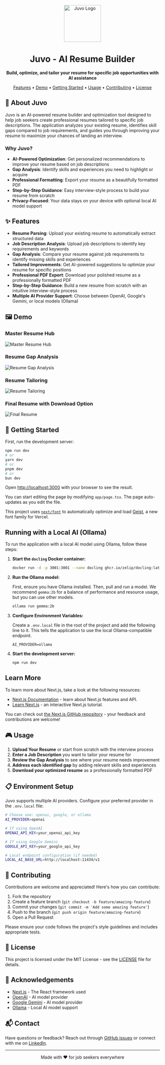 <div align="center">
  <img src="public/images/juvo-logo.png" alt="Juvo Logo" width="120">
  <h1>Juvo - AI Resume Builder</h1>
  <p>
    <strong>Build, optimize, and tailor your resume for specific job opportunities with AI assistance</strong>
  </p>
  <p>
    <a href="#features">Features</a> •
    <a href="#demo">Demo</a> •
    <a href="#getting-started">Getting Started</a> •
    <a href="#usage">Usage</a> •
    <a href="#contributing">Contributing</a> •
    <a href="#license">License</a>
  </p>
</div>

## 🚀 About Juvo

Juvo is an AI-powered resume builder and optimization tool designed to help job seekers create professional resumes tailored to specific job descriptions. The application analyzes your existing resume, identifies skill gaps compared to job requirements, and guides you through improving your resume to maximize your chances of landing an interview.

### Why Juvo?

- **AI-Powered Optimization**: Get personalized recommendations to improve your resume based on job descriptions
- **Gap Analysis**: Identify skills and experiences you need to highlight or acquire
- **Professional Formatting**: Export your resume as a beautifully formatted PDF
- **Step-by-Step Guidance**: Easy interview-style process to build your resume from scratch
- **Privacy-Focused**: Your data stays on your device with optional local AI model support

## ✨ Features

- **Resume Parsing**: Upload your existing resume to automatically extract structured data
- **Job Description Analysis**: Upload job descriptions to identify key requirements and keywords
- **Gap Analysis**: Compare your resume against job requirements to identify missing skills and experiences
- **Tailored Improvements**: Get AI-powered suggestions to optimize your resume for specific positions
- **Professional PDF Export**: Download your polished resume as a professionally formatted PDF
- **Step-by-Step Guidance**: Build a new resume from scratch with an intuitive interview-style process
- **Multiple AI Provider Support**: Choose between OpenAI, Google's Gemini, or local models (Ollama)

## 🖼️ Demo

### Master Resume Hub
![Master Resume Hub](/public/images/master-resume.png)

### Resume Gap Analysis
![Resume Gap Analysis](/public/images/gap-analysis.png)

### Resume Tailoring
![Resume Tailoring](/public/images/resume-tailoring.png)

### Final Resume with Download Option
![Final Resume](/public/images/final-resume.png)

## 🚦 Getting Started

First, run the development server:

```bash
npm run dev
# or
yarn dev
# or
pnpm dev
# or
bun dev
```

Open [http://localhost:3000](http://localhost:3000) with your browser to see the result.

You can start editing the page by modifying `app/page.tsx`. The page auto-updates as you edit the file.

This project uses [`next/font`](https://nextjs.org/docs/app/building-your-application/optimizing/fonts) to automatically optimize and load [Geist](https://vercel.com/font), a new font family for Vercel.

## Running with a Local AI (Ollama)

To run the application with a local AI model using Ollama, follow these steps:

1.  **Start the `docling` Docker container:**

    ```bash
    docker run -d -p 3001:3001 --name docling ghcr.io/zelip/docling:latest
    ```

2.  **Run the Ollama model:**

    First, ensure you have Ollama installed. Then, pull and run a model. We recommend `gemma:2b` for a balance of performance and resource usage, but you can use other models.

    ```bash
    ollama run gemma:2b
    ```

3.  **Configure Environment Variables:**

    Create a `.env.local` file in the root of the project and add the following line to it. This tells the application to use the local Ollama-compatible endpoint.

    ```
    AI_PROVIDER=ollama
    ```

4.  **Start the development server:**

    ```bash
    npm run dev
    ```

## Learn More

To learn more about Next.js, take a look at the following resources:

- [Next.js Documentation](https://nextjs.org/docs) - learn about Next.js features and API.
- [Learn Next.js](https://nextjs.org/learn) - an interactive Next.js tutorial.

You can check out [the Next.js GitHub repository](https://github.com/vercel/next.js) - your feedback and contributions are welcome!

## 🎮 Usage

1. **Upload Your Resume** or start from scratch with the interview process
2. **Enter a Job Description** you want to tailor your resume for
3. **Review the Gap Analysis** to see where your resume needs improvement
4. **Address each identified gap** by adding relevant skills and experiences
5. **Download your optimized resume** as a professionally formatted PDF

## 📋 Environment Setup

Juvo supports multiple AI providers. Configure your preferred provider in the `.env.local` file:

```bash
# Choose one: openai, google, or ollama
AI_PROVIDER=openai

# If using OpenAI
OPENAI_API_KEY=your_openai_api_key

# If using Google Gemini
GOOGLE_API_KEY=your_google_api_key

# Local endpoint configuration (if needed)
LOCAL_AI_BASE_URL=http://localhost:11434/v1
```

## 🤝 Contributing

Contributions are welcome and appreciated! Here's how you can contribute:

1. Fork the repository
2. Create a feature branch (`git checkout -b feature/amazing-feature`)
3. Commit your changes (`git commit -m 'Add some amazing feature'`)
4. Push to the branch (`git push origin feature/amazing-feature`)
5. Open a Pull Request

Please ensure your code follows the project's style guidelines and includes appropriate tests.

## 📄 License

This project is licensed under the MIT License - see the [LICENSE](LICENSE) file for details.

## 🙏 Acknowledgements

- [Next.js](https://nextjs.org/) - The React framework used
- [OpenAI](https://openai.com/) - AI model provider
- [Google Gemini](https://ai.google.dev/) - AI model provider
- [Ollama](https://ollama.ai/) - Local AI model support

## 📬 Contact

Have questions or feedback? Reach out through [GitHub issues](https://github.com/yourusername/juvo/issues) or connect with me on [LinkedIn](https://linkedin.com/in/yourusername).

---

<p align="center">Made with ❤️ for job seekers everywhere</p>
